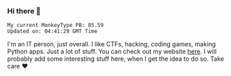 ### Hi there 👋
<!-- PB START -->
```
My current MonkeyType PB: 85.59
Updated on: 04:41:29 GMT Time
```
<!-- PB END -->
I'm an IT person, just overall. I like CTFs, hacking, coding games, making Python apps. Just a lot of stuff.
You can check out my website [here](https://skill3472.github.io/).
I will probably add some interesting stuff here, when I get the idea to do so. Take care ❤️
